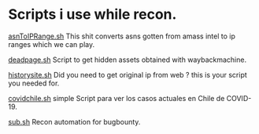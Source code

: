 # Scripts i use while recon.


[asnToIPRange.sh](https://github.com/kr0t3/scripts/blob/master/asnToIPRange.sh  "asnToIPRange.sh") This shit converts asns gotten from amass intel to ip ranges which we can play.


[deadpage.sh](https://github.com/kr0t3/scripts/blob/master/deadpage.sh "deadpage.sh") Script to get hidden assets obtained with waybackmachine.


[historysite.sh](https://github.com/kr0t3/scripts/blob/master/historysite.sh "historysite.sh") Did  you need to get original ip from web ? this is your script you needed for.


[covidchile.sh](https://github.com/kr0t3/scripts/blob/master/covidchile.sh "covidchile.sh") simple Script para ver los casos actuales en Chile de COVID-19.


[sub.sh](https://github.com/kr0t3/sub.sh "sub.sh") Recon automation for bugbounty.
